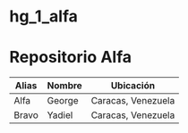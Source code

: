 # hg_1_alfa
# Repositorio Alfa

| Alias  | Nombre      | Ubicación          |
|--------|-------------|--------------------|
| Alfa   | George      | Caracas, Venezuela |
| Bravo  | Yadiel      | Caracas, Venezuela |

